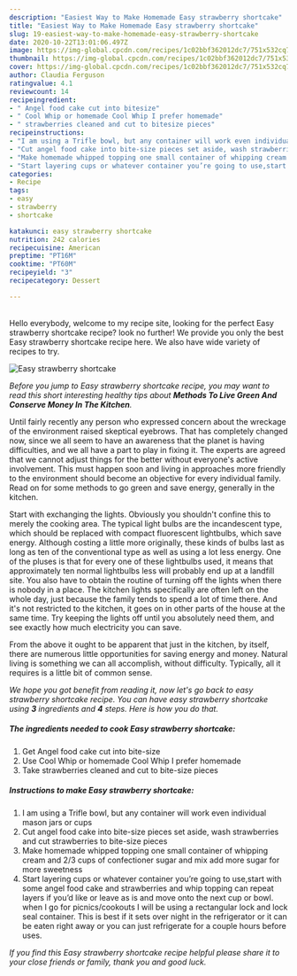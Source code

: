 ```yaml
---
description: "Easiest Way to Make Homemade Easy strawberry shortcake"
title: "Easiest Way to Make Homemade Easy strawberry shortcake"
slug: 19-easiest-way-to-make-homemade-easy-strawberry-shortcake
date: 2020-10-22T13:01:06.497Z
image: https://img-global.cpcdn.com/recipes/1c02bbf362012dc7/751x532cq70/easy-strawberry-shortcake-recipe-main-photo.jpg
thumbnail: https://img-global.cpcdn.com/recipes/1c02bbf362012dc7/751x532cq70/easy-strawberry-shortcake-recipe-main-photo.jpg
cover: https://img-global.cpcdn.com/recipes/1c02bbf362012dc7/751x532cq70/easy-strawberry-shortcake-recipe-main-photo.jpg
author: Claudia Ferguson
ratingvalue: 4.1
reviewcount: 14
recipeingredient:
- " Angel food cake cut into bitesize"
- " Cool Whip or homemade Cool Whip I prefer homemade"
- " strawberries cleaned and cut to bitesize pieces"
recipeinstructions:
- "I am using a Trifle bowl, but any container will work even individual mason jars or cups"
- "Cut angel food cake into bite-size pieces set aside, wash strawberries and cut strawberries to bite-size pieces"
- "Make homemade whipped topping one small container of whipping cream and 2/3 cups of confectioner sugar and mix add more sugar for more sweetness"
- "Start layering cups or whatever container you’re going to use,start with some angel food cake and strawberries and whip topping can repeat layers if you’d like or leave as is and move onto the next cup or bowl. when I go for picnics/cookouts I will be using a rectangular lock and lock seal container. This is best if it sets over night in the refrigerator or it can be eaten right away or you can just refrigerate for a couple hours before uses."
categories:
- Recipe
tags:
- easy
- strawberry
- shortcake

katakunci: easy strawberry shortcake 
nutrition: 242 calories
recipecuisine: American
preptime: "PT16M"
cooktime: "PT60M"
recipeyield: "3"
recipecategory: Dessert

---
```

<br>
Hello everybody, welcome to my recipe site, looking for the perfect Easy strawberry shortcake recipe? look no further! We provide you only the best Easy strawberry shortcake recipe here. We also have wide variety of recipes to try.
<br>


![Easy strawberry shortcake](https://img-global.cpcdn.com/recipes/1c02bbf362012dc7/751x532cq70/easy-strawberry-shortcake-recipe-main-photo.jpg)

<i>Before you jump to Easy strawberry shortcake recipe, you may want to read this short interesting healthy tips about 
<strong>Methods To Live Green And Conserve Money In The Kitchen</strong>.</i>
</br>

Until fairly recently any person who expressed concern about the wreckage of the environment raised skeptical eyebrows. That has completely changed now, since we all seem to have an awareness that the planet is having difficulties, and we all have a part to play in fixing it. The experts are agreed that we cannot adjust things for the better without everyone's active involvement. This must happen soon and living in approaches more friendly to the environment should become an objective for every individual family. Read on for some methods to go green and save energy, generally in the kitchen.

Start with exchanging the lights. Obviously you shouldn't confine this to merely the cooking area. The typical light bulbs are the incandescent type, which should be replaced with compact fluorescent lightbulbs, which save energy. Although costing a little more originally, these kinds of bulbs last as long as ten of the conventional type as well as using a lot less energy. One of the pluses is that for every one of these lightbulbs used, it means that approximately ten normal lightbulbs less will probably end up at a landfill site. You also have to obtain the routine of turning off the lights when there is nobody in a place. The kitchen lights specifically are often left on the whole day, just because the family tends to spend a lot of time there. And it's not restricted to the kitchen, it goes on in other parts of the house at the same time. Try keeping the lights off until you absolutely need them, and see exactly how much electricity you can save.

From the above it ought to be apparent that just in the kitchen, by itself, there are numerous little opportunities for saving energy and money. Natural living is something we can all accomplish, without difficulty. Typically, all it requires is a little bit of common sense.


<i>We hope you got benefit from reading it, now let's go back to easy strawberry shortcake recipe. You can have easy strawberry shortcake using <strong>3</strong> ingredients and <strong>4</strong> steps. Here is how you do that.
</i>

##### The ingredients needed to cook Easy strawberry shortcake:

1. Get  Angel food cake cut into bite-size
1. Use  Cool Whip or homemade Cool Whip I prefer homemade
1. Take  strawberries cleaned and cut to bite-size pieces


##### Instructions to make Easy strawberry shortcake:

1. I am using a Trifle bowl, but any container will work even individual mason jars or cups
1. Cut angel food cake into bite-size pieces set aside, wash strawberries and cut strawberries to bite-size pieces
1. Make homemade whipped topping one small container of whipping cream and 2/3 cups of confectioner sugar and mix add more sugar for more sweetness
1. Start layering cups or whatever container you’re going to use,start with some angel food cake and strawberries and whip topping can repeat layers if you’d like or leave as is and move onto the next cup or bowl. when I go for picnics/cookouts I will be using a rectangular lock and lock seal container. This is best if it sets over night in the refrigerator or it can be eaten right away or you can just refrigerate for a couple hours before uses.


<i>If you find this Easy strawberry shortcake recipe helpful please share it to your close friends or family, thank you and good luck.</i>
